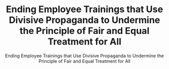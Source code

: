 ---
layout: resources-landing
title: "Ending Employee Trainings that Use Divisive Propaganda to Undermine the Principle of Fair and Equal Treatment for All"
subtitle: "Ending Employee Trainings that Use Divisive Propaganda to Undermine the Principle of Fair and Equal Treatment for All"
external_link: https://www.whitehouse.gov/wp-content/uploads/2020/09/M-20-37.pdf
filters: memorandum omb 2020
fiscal_year: 2020
---